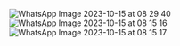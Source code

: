 ![WhatsApp Image 2023-10-15 at 08 29 40](https://github.com/rohaliaputri/Tugas-4/assets/144677172/43745926-2456-45da-9300-887cbb938dff)
![WhatsApp Image 2023-10-15 at 08 15 16](https://github.com/rohaliaputri/Tugas-4/assets/144677172/38ef0a7c-13cc-4dc8-883b-255e33f2ed34)
![WhatsApp Image 2023-10-15 at 08 15 17](https://github.com/rohaliaputri/Tugas-4/assets/144677172/6a0c5ab9-01fc-4bb1-ba10-6865c776aedd)

